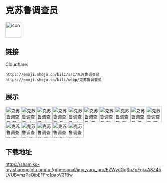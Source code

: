 # 克苏鲁调查员
<img src="https://emoji.shojo.cn/bili/src/克苏鲁调查员/icon.png" width="50" height="50" alt="icon">

## 链接
Cloudflare:
```
https://emoji.shojo.cn/bili/src/克苏鲁调查员
https://emoji.shojo.cn/bili/webp/克苏鲁调查员
```
## 展示
<img src="https://emoji.shojo.cn/bili/src/克苏鲁调查员/克苏鲁调查员-骰子灌铅.png" width="50" height="50" alt="克苏鲁调查员-骰子灌铅"><img src="https://emoji.shojo.cn/bili/src/克苏鲁调查员/克苏鲁调查员-大成功.png" width="50" height="50" alt="克苏鲁调查员-大成功"><img src="https://emoji.shojo.cn/bili/src/克苏鲁调查员/克苏鲁调查员-大失败.png" width="50" height="50" alt="克苏鲁调查员-大失败"><img src="https://emoji.shojo.cn/bili/src/克苏鲁调查员/克苏鲁调查员-急救拳.png" width="50" height="50" alt="克苏鲁调查员-急救拳"><img src="https://emoji.shojo.cn/bili/src/克苏鲁调查员/克苏鲁调查员-古神降临.png" width="50" height="50" alt="克苏鲁调查员-古神降临"><img src="https://emoji.shojo.cn/bili/src/克苏鲁调查员/克苏鲁调查员-调查员.png" width="50" height="50" alt="克苏鲁调查员-调查员"><img src="https://emoji.shojo.cn/bili/src/克苏鲁调查员/克苏鲁调查员-踹门.png" width="50" height="50" alt="克苏鲁调查员-踹门"><img src="https://emoji.shojo.cn/bili/src/克苏鲁调查员/克苏鲁调查员-克家菜.png" width="50" height="50" alt="克苏鲁调查员-克家菜"><img src="https://emoji.shojo.cn/bili/src/克苏鲁调查员/克苏鲁调查员-马上就到.png" width="50" height="50" alt="克苏鲁调查员-马上就到"><img src="https://emoji.shojo.cn/bili/src/克苏鲁调查员/克苏鲁调查员-团灭.png" width="50" height="50" alt="克苏鲁调查员-团灭"><img src="https://emoji.shojo.cn/bili/src/克苏鲁调查员/克苏鲁调查员-撕卡.png" width="50" height="50" alt="克苏鲁调查员-撕卡"><img src="https://emoji.shojo.cn/bili/src/克苏鲁调查员/克苏鲁调查员-打扰一下.png" width="50" height="50" alt="克苏鲁调查员-打扰一下"><img src="https://emoji.shojo.cn/bili/src/克苏鲁调查员/克苏鲁调查员-黑锅.png" width="50" height="50" alt="克苏鲁调查员-黑锅"><img src="https://emoji.shojo.cn/bili/src/克苏鲁调查员/克苏鲁调查员-拒绝加班.png" width="50" height="50" alt="克苏鲁调查员-拒绝加班"><img src="https://emoji.shojo.cn/bili/src/克苏鲁调查员/克苏鲁调查员-让我康康.png" width="50" height="50" alt="克苏鲁调查员-让我康康">

## 下载地址

https://shamiko-my.sharepoint.com/:u:/g/personal/img_yuru_pro/EZWydGqSpZpFgkcA8Z45LVUBvmzPaOipEFFrc1paoV31Bw